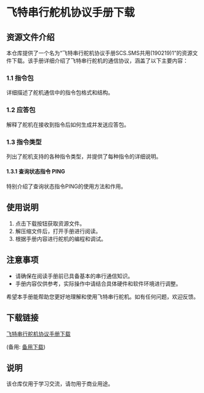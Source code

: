 # 飞特串行舵机协议手册下载

## 资源文件介绍

本仓库提供了一个名为“飞特串行舵机协议手册SCS.SMS共用(190219)1”的资源文件下载。该手册详细介绍了飞特串行舵机的通信协议，涵盖了以下主要内容：

### 1.1 指令包
详细描述了舵机通信中的指令包格式和结构。

### 1.2 应答包
解释了舵机在接收到指令后如何生成并发送应答包。

### 1.3 指令类型
列出了舵机支持的各种指令类型，并提供了每种指令的详细说明。

#### 1.3.1 查询状态指令 PING
特别介绍了查询状态指令PING的使用方法和作用。

## 使用说明

1. 点击下载按钮获取资源文件。
2. 解压缩文件后，打开手册进行阅读。
3. 根据手册内容进行舵机的编程和调试。

## 注意事项

- 请确保在阅读手册前已具备基本的串行通信知识。
- 手册内容仅供参考，实际操作中请结合具体硬件和软件环境进行调整。

希望本手册能帮助您更好地理解和使用飞特串行舵机。如有任何问题，欢迎反馈。

## 下载链接
[飞特串行舵机协议手册下载](https://pan.quark.cn/s/1f41153ef871) 

(备用: [备用下载](https://pan.baidu.com/s/1FkB1SZE1FAIftMK8aizC8g?pwd=1234))

## 说明

该仓库仅用于学习交流，请勿用于商业用途。
